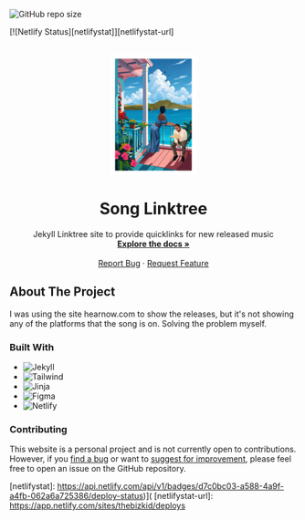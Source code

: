 <!-- PROJECT SHIELDS -->
![GitHub repo size][repo-size]
<!-- [![Github Pages Status][gpages]][gpages-url] -->
[![Netlify Status][netlifystat]][netlifystat-url]

<!-- PROJECT LOGO -->
<br />
<div align="center" id="readme-top">
  <a href="https://github.com/dariustb/SongLinktree">
    <img src="assets/images/worked-up/WorkedUpArt_794x1123.png" alt="SongLinktree Logo" width="150">
  </a>

  <h1 align="center">Song Linktree</h1>

  <p align="center">
    Jekyll Linktree site to provide quicklinks for new released music
    <br />
    <a href="https://dariustb.github.io/SongLinktree/"><strong>Explore the docs »</strong></a>
    <br />
    <br />
    <a href="https://github.com/dariustb/SongLinktree/issues">Report Bug</a>
    ·
    <a href="https://github.com/dariustb/SongLinktree/issues">Request Feature</a>
  </p>
</div>

<!-- ABOUT THE PROJECT -->
## About The Project
I was using the site hearnow.com to show the releases, but it's not showing any of the platforms that the song is on. Solving the problem myself.

### Built With
* ![Jekyll][jekyll.io]
* ![Tailwind][tailwind.css]
* ![Jinja][jinja.io]
* ![Figma][figma.io]
* ![Netlify][netlify.io]

### Contributing
This website is a personal project and is not currently open to contributions. However, if you [find a bug](https://github.com/dariustb/SongLinktree/issues) or want to [suggest for improvement](https://github.com/dariustb/SongLinktree/issues), please feel free to open an issue on the GitHub repository.

<!-- CI Test badges -->
[gpages]:       https://github.com/dariustb/SongLinktree/actions/workflows/pages/pages-build-deployment/badge.svg
[gpages-url]:   https://github.com/dariustb/SongLinktree/actions/workflows/pages/pages-build-deployment

[netlifystat]:  https://api.netlify.com/api/v1/badges/d7c0bc03-a588-4a9f-a4fb-062a6a725386/deploy-status)](
[netlifystat-url]: https://app.netlify.com/sites/thebizkid/deploys

<!-- Markdown Badges -->
[repo-size]:    https://img.shields.io/github/repo-size/dariustb/SongLinktree
[jekyll.io]:    https://img.shields.io/badge/jekyll-CC342D.svg?style=for-the-badge&logo=jekyll&logoColor=white
[tailwind.css]: https://img.shields.io/badge/tailwindcss-%2338B2AC.svg?style=for-the-badge&logo=tailwind-css&logoColor=white
[jinja.io]:     https://img.shields.io/badge/jinja-white.svg?style=for-the-badge&logo=jinja&logoColor=black
[figma.io]:     https://img.shields.io/badge/figma-%23F24E1E.svg?style=for-the-badge&logo=figma&logoColor=white
[netlify.io]:   https://img.shields.io/badge/netlify-%23000000.svg?style=for-the-badge&logo=netlify&logoColor=#00C7B7
